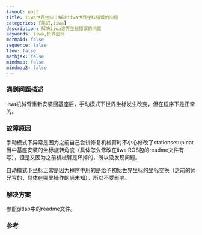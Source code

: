 ```yaml
---
layout: post
title: iiwa世界坐标｜解决iiwa世界坐标错误的问题
categories: [笔记,iiwa]
description: 解决iiwa世界坐标错误的问题
keywords: iiwa,世界坐标
mermaid: false
sequence: false
flow: false
mathjax: false
mindmap: false
mindmap2: false
---
```


### 遇到问题描述

iiwa机械臂重新安装回基座后，手动模式下世界坐标发生改变，但在程序下是正常的。

### 故障原因
手动模式下异常是因为之前自己尝试修复机械臂时不小心修改了stationsetup.cat当中基座安装的坐标旋转角度（具体怎么修改在iiwa ROS包的readme文件有写），但是又因为之前机械臂是坏掉的，所以没发现问题。

自动模式下坐标正常是因为程序中用的是给予初始世界坐标的坐标变换（之前的师兄写的，具体在哪里操作的尚未知），所以不受影响。

### 解决方案

参照gitlab中的readme文件。

### 参考


